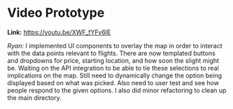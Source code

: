 # Video Prototype

**Link:** https://youtu.be/XWF_fYFv6IE

*Ryan:* I implemented UI components to overlay the map in order to interact with the data points relevant to flights. There are now templated buttons and dropdowns for price, starting location, and how soon the slight might be. Waiting on the API integration to be able to tie these selections to real implications on the map. Still need to dynamically change the option being displayed based on what was picked. Also need to user test and see how people respond to the given options. I also did minor refactoring to clean up the main directory.
